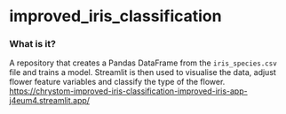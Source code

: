 # improved_iris_classification
### What is it?
A repository that creates a Pandas DataFrame from the `iris_species.csv` file and trains a model. Streamlit is then used to visualise the data, adjust flower feature variables and classify the type of the flower.
https://chrystom-improved-iris-classification-improved-iris-app-j4eum4.streamlit.app/
